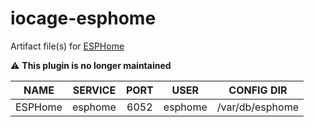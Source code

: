 [1]: https://esphome.io/

# iocage-esphome

Artifact file(s) for [ESPHome][1]

:warning: **This plugin is no longer maintained**

NAME | SERVICE | PORT | USER | CONFIG DIR
:---: | :---: | :---: | :---: | :---: |
ESPHome | esphome | 6052 | esphome | /var/db/esphome
